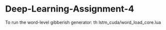 # Deep-Learning-Assignment-4

To run the word-level gibberish generator:
th lstm_cuda/word_load_core.lua

